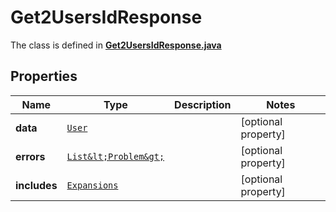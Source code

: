 

# Get2UsersIdResponse

The class is defined in **[Get2UsersIdResponse.java](../../src/main/java/example/micronaut/model/Get2UsersIdResponse.java)**

## Properties

Name | Type | Description | Notes
------------ | ------------- | ------------- | -------------
**data** | [`User`](User.md) |  |  [optional property]
**errors** | [`List&lt;Problem&gt;`](Problem.md) |  |  [optional property]
**includes** | [`Expansions`](Expansions.md) |  |  [optional property]





